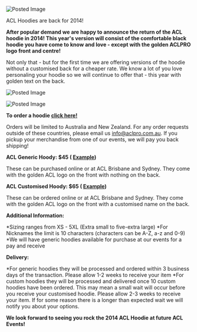 ![Posted Image](http://i.imgur.com/B67hr8S.png?1?9743)





ACL Hoodies are back for 2014!





**After popular demand we are happy to announce the return of the ACL hoodie in 2014! This year's version will consist of the comfortable black hoodie you have come to know and love - except with the golden ACLPRO logo front and centre!**

Not only that - but for the first time we are offering versions of the hoodie without a customised back for a cheaper rate. We know a lot of you love personaling your hoodie so we will continue to offer that - this year with golden text on the back.






![Posted Image](http://i.imgur.com/Q2thnPx.png?1?4748)


![Posted Image](http://i.imgur.com/trdQILr.png)


**To order a hoodie 
[click here!](http://www.jotformpro.com/form/41388952279974)**




Orders will be limited to Australia and New Zealand. For any order requests outside of these countries, please email us 
[info@aclpro.com.au](mailto:info@aclpro.com.au). If you pickup your merchandise from one of our events, we will pay you back shipping!






**ACL Generic Hoody: $45 (
[Example](http://i.imgur.com/R687fF9.png))**
 


These can be purchased online or at ACL Brisbane and Sydney. They come with the golden ACL logo on the front with nothing on the back.






**ACL Customised Hoody: $65 (
[Example](http://i.imgur.com/0AtM9wG.png))**


These can be ordered online or at ACL Brisbane and Sydney. They come with the golden ACL logo on the front with a customised name on the back.






**Additional Information:**



*Sizing ranges from XS - 5XL (Extra small to five-extra large)
*For Nicknames the limit is 10 characters (characters can be A-Z, a-z and 0-9)
*We will have generic hoodies available for purchase at our events for a pay and receive


**Delivery:**



*For generic hoodies they will be processed and ordered within 3 business days of the transaction. Please allow 1-2 weeks to receive your item
*For custom hoodies they will be processed and delivered once 10 custom hoodies have been ordered. This may mean a small wait will occur before you receive your customised hoodie. Please allow 2-3 weeks to receive your item. If for some reason there is a longer than expected wait we will notify you about your options.


**We look forward to seeing you rock the 2014 ACL Hoodie at future ACL Events!**